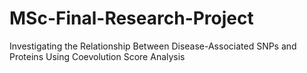 # MSc-Final-Research-Project
Investigating the Relationship Between Disease-Associated SNPs and Proteins Using Coevolution Score Analysis
